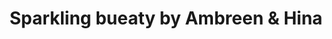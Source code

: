 ---
title: "Sparkling bueaty by Ambreen & Hina"
url: /karachi/sparkling-bueaty-by-ambreen-und-hina/
shop: Kosmetik
---